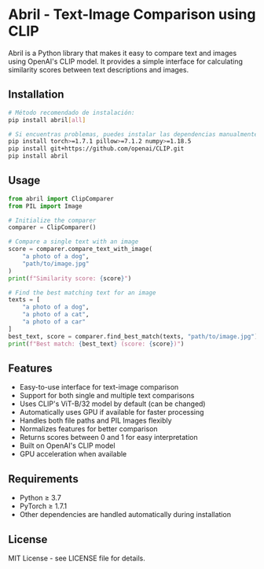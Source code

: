 # Abril - Text-Image Comparison using CLIP

Abril is a Python library that makes it easy to compare text and images using OpenAI's CLIP model. It provides a simple interface for calculating similarity scores between text descriptions and images.

## Installation

```bash
# Método recomendado de instalación:
pip install abril[all]

# Si encuentras problemas, puedes instalar las dependencias manualmente:
pip install torch>=1.7.1 pillow>=7.1.2 numpy>=1.18.5
pip install git+https://github.com/openai/CLIP.git
pip install abril
```

## Usage

```python
from abril import ClipComparer
from PIL import Image

# Initialize the comparer
comparer = ClipComparer()

# Compare a single text with an image
score = comparer.compare_text_with_image(
    "a photo of a dog",
    "path/to/image.jpg"
)
print(f"Similarity score: {score}")

# Find the best matching text for an image
texts = [
    "a photo of a dog",
    "a photo of a cat",
    "a photo of a car"
]
best_text, score = comparer.find_best_match(texts, "path/to/image.jpg")
print(f"Best match: {best_text} (score: {score})")
```

## Features

- Easy-to-use interface for text-image comparison
- Support for both single and multiple text comparisons
- Uses CLIP's ViT-B/32 model by default (can be changed)
- Automatically uses GPU if available for faster processing
- Handles both file paths and PIL Images flexibly
- Normalizes features for better comparison
- Returns scores between 0 and 1 for easy interpretation
- Built on OpenAI's CLIP model
- GPU acceleration when available

## Requirements

- Python ≥ 3.7
- PyTorch ≥ 1.7.1
- Other dependencies are handled automatically during installation

## License

MIT License - see LICENSE file for details.
